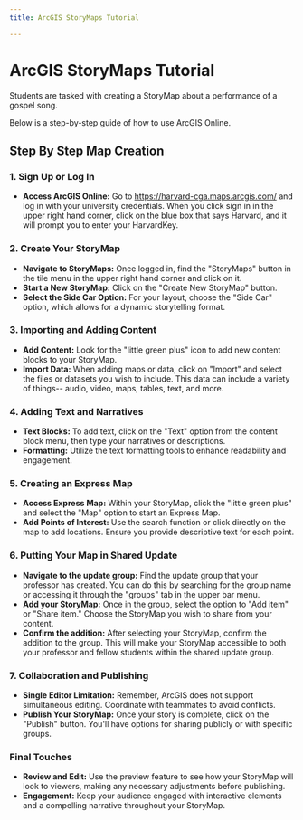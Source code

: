 ```yaml
---
title: ArcGIS StoryMaps Tutorial

---
```


# ArcGIS StoryMaps Tutorial


Students are tasked with creating a StoryMap about a performance of a gospel song. 

Below is a step-by-step guide of how to use ArcGIS Online. 

## Step By Step Map Creation
### **1. Sign Up or Log In**
- **Access ArcGIS Online:** Go to https://harvard-cga.maps.arcgis.com/ and log in with your university credentials. When you click sign in in the upper right hand corner, click on the blue box that says Harvard, and it will prompt you to enter your HarvardKey. 

### **2. Create Your StoryMap**
- **Navigate to StoryMaps:** Once logged in, find the "StoryMaps" button in the tile menu in the upper right hand corner and click on it.
- **Start a New StoryMap:** Click on the "Create New StoryMap" button.
- **Select the Side Car Option:** For your layout, choose the "Side Car" option, which allows for a dynamic storytelling format.

### **3. Importing and Adding Content**
- **Add Content:** Look for the "little green plus" icon to add new content blocks to your StoryMap.
- **Import Data:** When adding maps or data, click on "Import" and select the files or datasets you wish to include. This data can include a variety of things-- audio, video, maps, tables, text, and more. 

### **4. Adding Text and Narratives**
- **Text Blocks:** To add text, click on the "Text" option from the content block menu, then type your narratives or descriptions.
- **Formatting:** Utilize the text formatting tools to enhance readability and engagement.

### **5. Creating an Express Map**
- **Access Express Map:** Within your StoryMap, click the "little green plus" and select the "Map" option to start an Express Map.
- **Add Points of Interest:** Use the search function or click directly on the map to add locations. Ensure you provide descriptive text for each point.

### 6. Putting Your Map in Shared Update
* **Navigate to the update group:** Find the update group that your professor has created. You can do this by searching for the group name or accessing it through the "groups" tab in the upper bar menu.
* **Add your StoryMap:** Once in the group, select the option to "Add item" or "Share item." Choose the StoryMap you wish to share from your content.
* **Confirm the addition:** After selecting your StoryMap, confirm the addition to the group. This will make your StoryMap accessible to both your professor and fellow students within the shared update group.
### **7. Collaboration and Publishing**
- **Single Editor Limitation:** Remember, ArcGIS does not support simultaneous editing. Coordinate with teammates to avoid conflicts.
- **Publish Your StoryMap:** Once your story is complete, click on the "Publish" button. You'll have options for sharing publicly or with specific groups.

### **Final Touches**
- **Review and Edit:** Use the preview feature to see how your StoryMap will look to viewers, making any necessary adjustments before publishing.
- **Engagement:** Keep your audience engaged with interactive elements and a compelling narrative throughout your StoryMap.